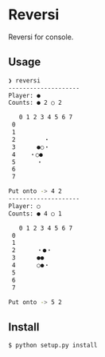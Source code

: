 Reversi
=======

Reversi for console.

Usage
-----

``` bash
❯ reversi
--------------------
Player: ●
Counts: ● 2 ○ 2

   0 1 2 3 4 5 6 7
 0
 1
 2        ・
 3      ●○・
 4    ・○●
 5      ・
 6
 7

Put onto -> 4 2
--------------------
Player: ○
Counts: ● 4 ○ 1

   0 1 2 3 4 5 6 7
 0
 1
 2      ・●・
 3      ●●
 4      ○●・
 5
 6
 7

Put onto -> 5 2
```

Install
-------

``` bash
$ python setup.py install
```
